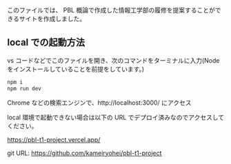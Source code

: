このファイルでは、 PBL 概論で作成した情報工学部の履修を提案することができるサイトを作成しました。

## local での起動方法

vs コードなどでこのファイルを開き、次のコマンドをターミナルに入力(Node をインストールしていることを前提をしています。)

```bash
npm i
npm run dev
```

Chrome などの検索エンジンで、http://localhost:3000/ にアクセス

local 環境で起動できない場合は以下の URL でデプロイ済みなのでアクセスしてください。

https://pbl-t1-project.vercel.app/

git URL: https://github.com/kameiryohei/pbl-t1-project
